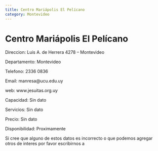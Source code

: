 ```yaml
---
title: Centro Mariápolis El Pelícano
category: Montevideo
---
```


<h1>Centro Mariápolis El Pelícano</h1>


<p> Direccion: Luis A. de Herrera 4278 – Montevideo </p>
<p>Departamento: Montevideo</p>
<p>Telefono: 2336 0836 </p>
<p>Email: manresa@ucu.edu.uy</p>
<p>web: www.jesuitas.org.uy</p>
<p>Capacidad: Sin dato</p>
<p>Servicios: Sin dato</p>
<p>Precio: Sin dato</p>
<p>Disponibilidad: Proximamente </p>


<p>Si cree que alguno de estos datos es incorrecto o que podemos agregar otros de interes por favor escribirnos a </p>
